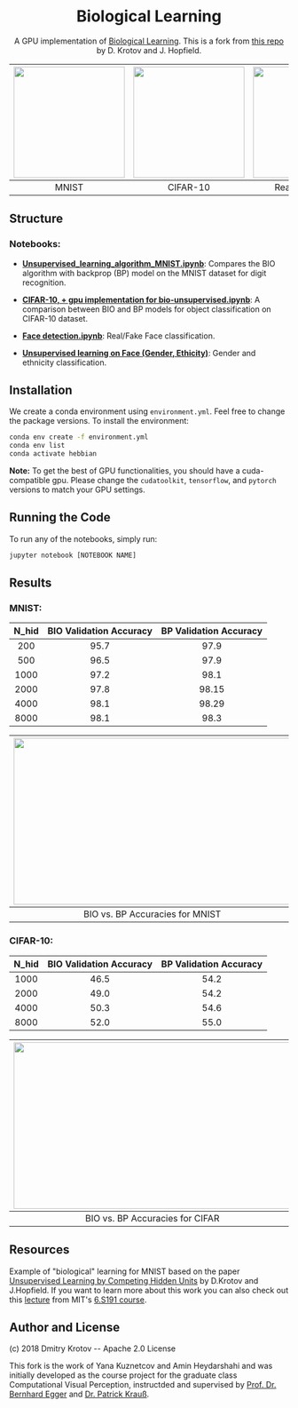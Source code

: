 <center>

# Biological Learning

A GPU implementation of [Biological Learning](https://github.com/DimaKrotov/Biological_Learning). This is a fork from [this repo](https://github.com/DimaKrotov/Biological_Learning) by D. Krotov and J. Hopfield.

|<img src="https://user-images.githubusercontent.com/79289947/156650751-33da2304-cf57-4880-b51b-dc21e6a5f549.gif" width="200" height="200"/> | <img src="https://user-images.githubusercontent.com/79289947/156464655-c226dc9f-a93a-4c17-ab91-b20145b32d7f.gif" width="200" height="200"/> | <img src="https://user-images.githubusercontent.com/79289947/156464703-3d20ebc0-3a21-4532-b2f6-03279a524021.gif" width=200 height=200/> |
|:---:|:---:|:---:
| MNIST |CIFAR-10 | Real/Fake Faces |
</center>

## Structure


### Notebooks:
- [**Unsupervised_learning_algorithm_MNIST.ipynb**](Unsupervised_learning_algorithm_MNIST.ipynb): Compares the BIO algorithm with backprop (BP) model on the MNIST dataset for digit recognition. 

- [**CIFAR-10, + gpu implementation for bio-unsupervised.ipynb**](https://github.com/heydarshahi/Biological_Learning/blob/master/CIFAR-10%2C%20%2B%20gpu%20implementation%20for%20bio-unsupervised.ipynb ): A comparison between BIO and BP models for object classification on CIFAR-10 dataset.

- [**Face detection.ipynb**](https://github.com/heydarshahi/Biological_Learning/blob/master/Face%20detection.ipynb): Real/Fake Face classification.
- [**Unsupervised learning on Face (Gender, Ethicity)**](https://github.com/heydarshahi/Biological_Learning/blob/master/Unsupervised%20learning%20on%20Face%20(Gender%2C%20Ethicity).ipynb): Gender and ethnicity classification.


## Installation
We create a conda environment using  `environment.yml`. Feel free to change the package versions. To install the environment:

```bash
conda env create -f environment.yml
conda env list 
conda activate hebbian 
```
**Note:** To get the best of GPU functionalities, you should have a cuda-compatible gpu. Please change the `cudatoolkit`, `tensorflow`, and `pytorch` versions to match your GPU settings.


## Running the Code
To run any of the notebooks, simply run:
```bash
jupyter notebook [NOTEBOOK NAME]
```

## Results
### MNIST:
<center>

| N_hid | BIO Validation Accuracy | BP Validation Accuracy |
|:-----:|:-----------------------:|:----------------------:|
|  200  |           95.7          |          97.9          |
|  500  |           96.5          |          97.9          |
|  1000 |           97.2          |          98.1          |
|  2000 |           97.8          |          98.15         |
|  4000 |           98.1          |          98.29         |
|  8000 |           98.1          |          98.3          |

|<img src="https://user-images.githubusercontent.com/79289947/156661813-fd3a04f2-65c1-41a3-a46b-c05c088704d7.png" width="500" height="300"/>  | <img src="https://user-images.githubusercontent.com/79289947/156650751-33da2304-cf57-4880-b51b-dc21e6a5f549.gif" width="240" height="240"/> |
|:----:|:----:|
|BIO vs. BP Accuracies for MNIST | BIO Weights Visualization |

</center>


### CIFAR-10:
<center>

| N_hid | BIO Validation Accuracy | BP Validation Accuracy |
|:-----:|:-----------------------:|:----------------------:|
|  1000 |           46.5          |          54.2          |
|  2000 |           49.0          |          54.2          |
|  4000 |           50.3          |          54.6         |
|  8000 |           52.0          |          55.0          |

| <img src="https://user-images.githubusercontent.com/79289947/156664660-d3065024-45b8-41c3-b5a9-5afac6885e5b.png" width="500" height="300"/>  | <img src="https://user-images.githubusercontent.com/79289947/156464655-c226dc9f-a93a-4c17-ab91-b20145b32d7f.gif" width="240" height="245"/> |
|:----:|:----:|
|BIO vs. BP Accuracies for CIFAR | BIO Weights Visualization |

</center>


## Resources
Example of "biological" learning for MNIST based on the paper [Unsupervised Learning by Competing Hidden Units](https://doi.org/10.1073/pnas.1820458116) by D.Krotov and J.Hopfield. If you want to learn more about this work you can also check out this [lecture](https://www.youtube.com/watch?v=4lY-oAY0aQU) from MIT's [6.S191 course](http://introtodeeplearning.com/).  

## Author and License
(c) 2018 Dmitry Krotov
-- Apache 2.0 License

This fork is the work of Yana Kuznetcov and Amin Heydarshahi and was initially developed as the course project for the graduate class Computational Visual Perception, instructded and supervised by [Prof. Dr. Bernhard Egger](https://eggerbernhard.ch/) and  [Dr. Patrick Krauß](https://www.ai.fau.digital/speakers/dr-patrick-kraus/). 

